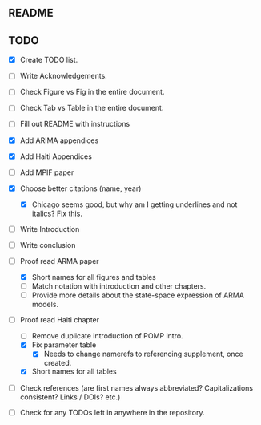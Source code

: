 ## README

## TODO

- [x] Create TODO list.
- [ ] Write Acknowledgements.
- [ ] Check Figure vs Fig in the entire document.
- [ ] Check Tab vs Table in the entire document. 
- [ ] Fill out README with instructions
- [x] Add ARIMA appendices
- [x] Add Haiti Appendices 
- [ ] Add MPIF paper
- [x] Choose better citations (name, year)
   - [x] Chicago seems good, but why am I getting underlines and not italics? Fix this. 
- [ ] Write Introduction 
- [ ] Write conclusion
- [ ] Proof read ARMA paper 
   - [x] Short names for all figures and tables
   - [ ] Match notation with introduction and other chapters. 
   - [ ] Provide more details about the state-space expression of ARMA models. 
- [ ] Proof read Haiti chapter
   - [ ] Remove duplicate introduction of POMP intro. 
   - [x] Fix parameter table 
      - [x] Needs to change namerefs to referencing supplement, once created. 
   - [x] Short names for all tables
- [ ] Check references (are first names always abbreviated? Capitalizations consistent? Links / DOIs? etc.)
- [ ] Check for any TODOs left in anywhere in the repository. 

